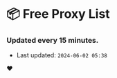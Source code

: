 # :package: Free Proxy List
### Updated every 15 minutes.

- Last updated: `2024-06-02 05:38`

:heart:
